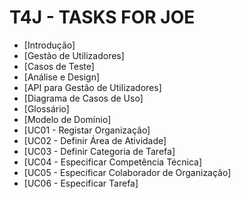 # T4J - TASKS FOR JOE

- [Introdução]
- [Gestão de Utilizadores]
- [Casos de Teste]
- [Análise e Design]
- [API para Gestão de Utilizadores]
- [Diagrama de Casos de Uso]
- [Glossário]
- [Modelo de Domínio]
- [UC01 - Registar Organização]
- [UC02 - Definir Área de Atividade]
- [UC03 - Definir Categoria de Tarefa]
- [UC04 - Especificar Competência Técnica]
- [UC05 - Especificar Colaborador de Organização]
- [UC06 - Especificar Tarefa]